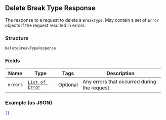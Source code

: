 ## Delete Break Type Response

The response to a request to delete a `BreakType`. May contain a set 
of `Error` objects if the request resulted in errors.

### Structure

`DeleteBreakTypeResponse`

### Fields

| Name | Type | Tags | Description |
|  --- | --- | --- | --- |
| `errors` | [`List of Error`](/doc/models/error.md) | Optional | Any errors that occurred during the request. |

### Example (as JSON)

```json
{}
```

